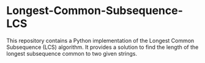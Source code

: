 # Longest-Common-Subsequence-LCS
This repository contains a Python implementation of the Longest Common Subsequence (LCS) algorithm. It provides a solution to find the length of the longest subsequence common to two given strings.
